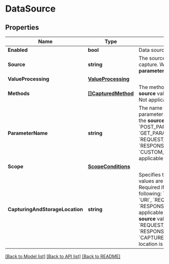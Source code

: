 # DataSource

## Properties
Name | Type | Description | Notes
------------ | ------------- | ------------- | -------------
**Enabled** | **bool** | Data source enbled/disabled. | 
**Source** | **string** | The source of the attribute to capture. Works in conjunction with **parameterName** or **methods**. | 
**ValueProcessing** | [**ValueProcessing**](ValueProcessing.md) |  | [optional] 
**Methods** | [**[]CapturedMethod**](CapturedMethod.md) | The method specification if the **source** value is &#x60;METHOD_PARAM&#x60;   Not applicable in other cases. | [optional] 
**ParameterName** | **string** | The name of the web request parameter to capture.   Required if the **source** is one of the following: &#x60;POST_PARAMETER&#x60;, &#x60;GET_PARAMETER&#x60;, &#x60;REQUEST_HEADER&#x60;, &#x60;RESPONSE_HEADER&#x60;, &#x60;CUSTOM_ATTRIBUTE&#x60;.   Not applicable in other cases. | [optional] 
**Scope** | [**ScopeConditions**](ScopeConditions.md) |  | [optional] 
**CapturingAndStorageLocation** | **string** | Specifies the location where the values are captured and stored.   Required if the **source** is one of the following: &#x60;GET_PARAMETER&#x60;, &#x60;URI&#x60;, &#x60;REQUEST_HEADER&#x60;, &#x60;RESPONSE_HEADER&#x60;.    Not applicable in other cases.    If the **source** value is &#x60;REQUEST_HEADER&#x60; or &#x60;RESPONSE_HEADER&#x60;, the &#x60;CAPTURE_AND_STORE_ON_BOTH&#x60; location is not allowed. | [optional] 

[[Back to Model list]](../README.md#documentation-for-models) [[Back to API list]](../README.md#documentation-for-api-endpoints) [[Back to README]](../README.md)


